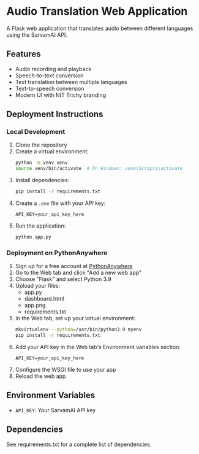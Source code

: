 # Audio Translation Web Application

A Flask web application that translates audio between different languages using the SarvamAI API.

## Features
- Audio recording and playback
- Speech-to-text conversion
- Text translation between multiple languages
- Text-to-speech conversion
- Modern UI with NIT Trichy branding

## Deployment Instructions

### Local Development
1. Clone the repository
2. Create a virtual environment:
   ```bash
   python -m venv venv
   source venv/bin/activate  # On Windows: venv\Scripts\activate
   ```
3. Install dependencies:
   ```bash
   pip install -r requirements.txt
   ```
4. Create a `.env` file with your API key:
   ```
   API_KEY=your_api_key_here
   ```
5. Run the application:
   ```bash
   python app.py
   ```

### Deployment on PythonAnywhere
1. Sign up for a free account at [PythonAnywhere](https://www.pythonanywhere.com)
2. Go to the Web tab and click "Add a new web app"
3. Choose "Flask" and select Python 3.9
4. Upload your files:
   - app.py
   - dashboard.html
   - app.png
   - requirements.txt
5. In the Web tab, set up your virtual environment:
   ```bash
   mkvirtualenv --python=/usr/bin/python3.9 myenv
   pip install -r requirements.txt
   ```
6. Add your API key in the Web tab's Environment variables section:
   ```
   API_KEY=your_api_key_here
   ```
7. Configure the WSGI file to use your app
8. Reload the web app

## Environment Variables
- `API_KEY`: Your SarvamAI API key

## Dependencies
See requirements.txt for a complete list of dependencies. 